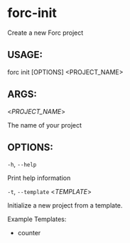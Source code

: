 
# forc-init
Create a new Forc project


## USAGE:
forc init [OPTIONS] <PROJECT_NAME>


## ARGS:

<_PROJECT_NAME_>

   The name of your project


## OPTIONS:

`-h`, `--help` 

Print help information

`-t`, `--template` <_TEMPLATE_>

Initialize a new project from a template.

Example Templates:
- counter
